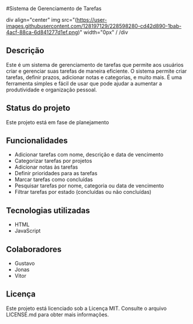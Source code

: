 #Sistema de Gerenciamento de Tarefas

div align="center"
img src="(https://user-images.githubusercontent.com/128197129/228598280-cd42d890-1bab-4acf-88ca-6d841277d1ef.png)" width="0px" /
/div

## Descrição
Este é um sistema de gerenciamento de tarefas que permite aos usuários criar e gerenciar suas tarefas de maneira eficiente. O sistema permite criar tarefas, definir prazos, adicionar notas e categorias, e muito mais. É uma ferramenta simples e fácil de usar que pode ajudar a aumentar a produtividade e organização pessoal.

## Status do projeto
Este projeto está em fase de planejamento

## Funcionalidades
- Adicionar tarefas com nome, descrição e data de vencimento
- Categorizar tarefas por projetos
- Adicionar notas às tarefas
- Definir prioridades para as tarefas
- Marcar tarefas como concluídas
- Pesquisar tarefas por nome, categoria ou data de vencimento
- Filtrar tarefas por estado (concluídas ou não concluídas)

## Tecnologias utilizadas
- HTML
- JavaScript

## Colaboradores
- Gustavo 
- Jonas
- Vitor 

## Licença
Este projeto está licenciado sob a Licença MIT. Consulte o arquivo LICENSE.md para obter mais informações.

